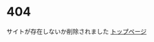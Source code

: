 
<html>
<head>
  <meta charset="utf-8">
</head>
 <body>
 <h1>404</h1>
 サイトが存在しないか削除されました
 <a href="/game">トップページ</a>
 
  </body>
